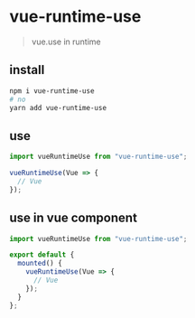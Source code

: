 # vue-runtime-use

> vue.use in runtime

## install

```sh
npm i vue-runtime-use
# no
yarn add vue-runtime-use
```

## use

```js
import vueRuntimeUse from "vue-runtime-use";

vueRuntimeUse(Vue => {
  // Vue
});
```

## use in vue component

```js
import vueRuntimeUse from "vue-runtime-use";

export default {
  mounted() {
    vueRuntimeUse(Vue => {
      // Vue
    });
  }
};
```
